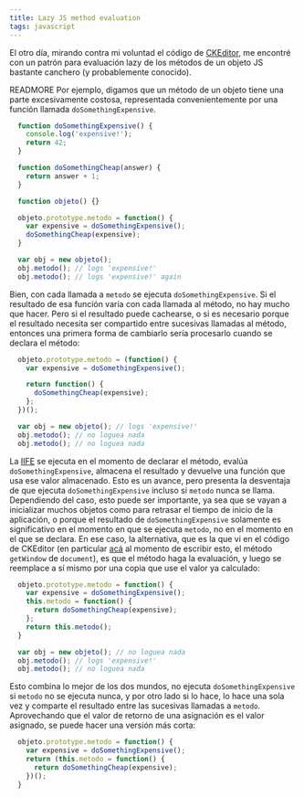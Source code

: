 ```yaml
---
title: Lazy JS method evaluation
tags: javascript
---
```


El otro día, mirando contra mi voluntad el código de [CKEditor](https://github.com/ckeditor/ckeditor-dev), me encontré con un patrón para evaluación lazy de los métodos de un objeto JS bastante canchero (y probablemente conocido).

READMORE
Por ejemplo, digamos que un método de un objeto tiene una parte excesivamente costosa, representada convenientemente por una función llamada `doSomethingExpensive`.

```js
  function doSomethingExpensive() {
    console.log('expensive!');
    return 42;
  }

  function doSomethingCheap(answer) {
    return answer + 1;
  }

  function objeto() {}

  objeto.prototype.metodo = function() {
    var expensive = doSomethingExpensive();
    doSomethingCheap(expensive);
  }

  var obj = new objeto();
  obj.metodo(); // logs 'expensive!'
  obj.metodo(); // logs 'expensive!' again
```

Bien, con cada llamada a `metodo` se ejecuta `doSomethingExpensive`. Si el resultado de esa función varía con cada llamada al método, no hay mucho que hacer. Pero si el resultado puede cachearse, o si es necesario porque el resultado necesita ser compartido entre sucesivas llamadas al método, entonces una primera forma de cambiarlo sería procesarlo cuando se declara el método:

```js
  objeto.prototype.metodo = (function() {
    var expensive = doSomethingExpensive();

    return function() {
      doSomethingCheap(expensive);
    };
  })();

  var obj = new objeto(); // logs 'expensive!'
  obj.metodo(); // no loguea nada
  obj.metodo(); // no loguea nada
```

La [IIFE](http://benalman.com/news/2010/11/immediately-invoked-function-expression/) se ejecuta en el momento de declarar el método, evalúa `doSomethingExpensive`, almacena el resultado y devuelve una función que usa ese valor almacenado. Esto es un avance, pero presenta la desventaja de que ejecuta `doSomethingExpensive` incluso si `metodo` nunca se llama. Dependiendo del caso, esto puede ser importante, ya sea que se vayan a inicializar muchos objetos como para retrasar el tiempo de inicio de la aplicación, o porque el resultado de `doSomethingExpensive` solamente es significativo en el momento en que se ejecuta `metodo`, no en el momento en el que se declara. En ese caso, la alternativa, que es la que vi en el código de CKEditor (en particular [acá](https://github.com/ckeditor/ckeditor-dev/blob/master/core/dom/document.js#L237) al momento de escribir esto, el método `getWindow` de `document`), es que el método haga la evaluación, y luego se reemplace a sí mismo por una copia que use el valor ya calculado:

```js
  objeto.prototype.metodo = function() {
    var expensive = doSomethingExpensive();
    this.metodo = function() {
      return doSomethingCheap(expensive);
    };
    return this.metodo();
  }

  var obj = new objeto(); // no loguea nada
  obj.metodo(); // logs 'expensive!'
  obj.metodo(); // no loguea nada
```

Esto combina lo mejor de los dos mundos, no ejecuta `doSomethingExpensive` si `metodo` no se ejecuta nunca, y por otro lado si lo hace, lo hace una sola vez y comparte el resultado entre las sucesivas llamadas a `metodo`. Aprovechando que el valor de retorno de una asignación es el valor asignado, se puede hacer una versión más corta:

```js
  objeto.prototype.metodo = function() {
    var expensive = doSomethingExpensive();
    return (this.metodo = function() {
      return doSomethingCheap(expensive);
    })();
  }
```